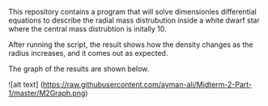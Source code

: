 This repository contains a program that will solve dimensionles differential equations to describe the radial mass distrubution inside a white dwarf star where the central mass distrubtion is initally 10. 

After running the script, the result shows how the density changes as the radius increases, and it comes out as expected. 

The graph of the results are shown below.

![alt text] (https://raw.githubusercontent.com/ayman-ali/Midterm-2-Part-1/master/M2Graph.png)
